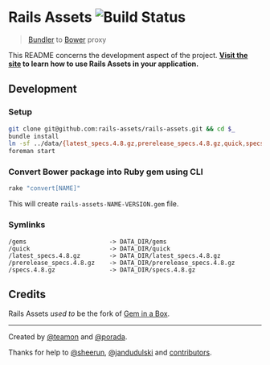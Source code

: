 # Rails Assets ![Build Status](https://circleci.com/gh/rails-assets/rails-assets.png?circle-token=3eec67ef0c9bf5973d6d074091e9f4065c7bd0b2)

> [Bundler](http://bundler.io) to [Bower](http://bower.io) proxy

This README concerns the development aspect of the project. **[Visit the site](http://rails-assets.org) to learn how to use Rails Assets in your application.**

## Development

### Setup

```sh
git clone git@github.com:rails-assets/rails-assets.git && cd $_
bundle install
ln -sf ../data/{latest_specs.4.8.gz,prerelease_specs.4.8.gz,quick,specs.4.8.gz,gems} public
foreman start
```

### Convert Bower package into Ruby gem using CLI

```sh
rake "convert[NAME]"
```

This will create `rails-assets-NAME-VERSION.gem` file.

### Symlinks

```
/gems                       -> DATA_DIR/gems
/quick                      -> DATA_DIR/quick
/latest_specs.4.8.gz        -> DATA_DIR/latest_specs.4.8.gz
/prerelease_specs.4.8.gz    -> DATA_DIR/prerelease_specs.4.8.gz
/specs.4.8.gz               -> DATA_DIR/specs.4.8.gz
```

## Credits

Rails Assets *used to* be the fork of [Gem in a Box](https://github.com/geminabox/geminabox).

---

Created by [@teamon](http://github.com/teamon) and [@porada](http://github.com/porada).

Thanks for help to [@sheerun](http://github.com/sheerun), [@jandudulski](http://github.com/jandudulski) and [contributors](https://github.com/rails-assets/rails-assets/graphs/contributors).
